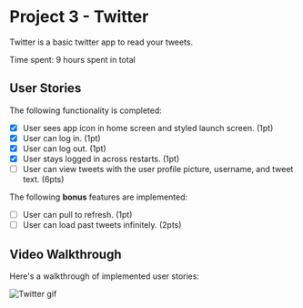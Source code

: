 # Project 3 - Twitter

Twitter is a basic twitter app to read your tweets.

Time spent: 9 hours spent in total

## User Stories

The following functionality is completed:

- [x] User sees app icon in home screen and styled launch screen. (1pt)
- [x] User can log in. (1pt)
- [x] User can log out. (1pt)
- [x] User stays logged in across restarts. (1pt)
- [ ] User can view tweets with the user profile picture, username, and tweet text. (6pts)

The following **bonus** features are implemented:

- [ ] User can pull to refresh. (1pt)
- [ ] User can load past tweets infinitely. (2pts)

## Video Walkthrough

Here's a walkthrough of implemented user stories:

![Twitter gif](https://user-images.githubusercontent.com/100297534/192559291-6b4c883f-73eb-4533-add9-932debb84685.gif)


